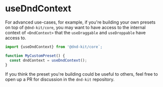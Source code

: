 # useDndContext

For advanced use-cases, for example, if you're building your own presets on top of `@dnd-kit/core`, you may want to have access to the internal context of `<DndContext>` that the `useDraggable` and `useDroppable` have access to.

```jsx
import {useDndContext} from '@dnd-kit/core`;

function MyCustomPreset() {
  const dndContext = useDndContext();
}
```

If you think the preset you're building could be useful to others, feel free to open up a PR for discussion in the `dnd-kit` repository.




